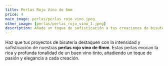 ```yaml
---
title: Perlas Rojo Vino de 6mm
price: 4
main_image: perlas/perlas_rojo_vino.jpeg
other_image: [perlas/perlas_rojo_vino_1.jpeg]
description: Añade un toque de sofisticación a tus creaciones de bisutería con nuestras perlas azul cielo de 6mm.
---
```


Haz que tus proyectos de bisutería destaquen con la intensidad y sofisticación de nuestras **perlas rojo vino de 6mm**. Estas perlas evocan la rica y profunda tonalidad de un buen vino tinto, añadiendo un toque de pasión y elegancia a cada creación.
